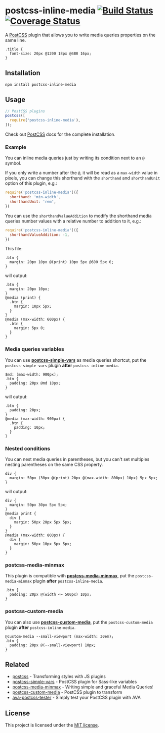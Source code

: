 # postcss-inline-media [![Build Status][travis badge]][travis link] [![Coverage Status][coveralls badge]][coveralls link]

A [PostCSS][postcss] plugin that allows you to write media queries properties 
on the same line.

```pcss
.title {
  font-size: 20px @1200 18px @480 16px;
}
```

## Installation

```console
npm install postcss-inline-media
```

## Usage

```js
// PostCSS plugins
postcss([
  require('postcss-inline-media'),
]);
```

Check out [PostCSS][postcss] docs for the complete installation.

### Example

You can inline media queries just by writing its condition next to an `@`
symbol.

If you only write a number after the `@`, it will be read as a `max-width`
value in pixels, you can change this shorthand with the `shorthand` and
`shorthandUnit` option of this plugin, e.g.:

```js
require('postcss-inline-media')({
  shorthand: 'min-width',
  shorthandUnit: 'rem',
})
```

You can use the `shorthandValueAddition` to modify the shorthand media queries
number values with a relative number to addition to it, e.g.:

```js
require('postcss-inline-media')({
  shorthandValueAddition: -1,
})
```

This file:

```pcss
.btn {
  margin: 20px 10px @(print) 10px 5px @600 5px 0;
}
```

will output:

```pcss
.btn {
  margin: 20px 10px;
}
@media (print) {
  .btn {
    margin: 10px 5px;
  }
}
@media (max-width: 600px) {
  .btn {
    margin: 5px 0;
  }
}
```

### Media queries variables

You can use
[**postcss-simple-vars**][postcss-simple-vars] as media queries shortcut, put
the `postcss-simple-vars` plugin **after** `postcss-inline-media`.

```pcss
$md: (max-width: 900px);
.btn {
  padding: 20px @md 10px;
}
```

will output:

```pcss
.btn {
  padding: 20px;
}
@media (max-width: 900px) {
  .btn {
    padding: 10px;
  }
}
```

### Nested conditions

You can nest media queries in parentheses, but you can't set multiples nesting
parentheses on the same CSS property.

```pcss
div {
  margin: 50px (30px @(print) 20px @(max-width: 800px) 10px) 5px 5px;
}
```

will output:

```pcss
div {
  margin: 50px 30px 5px 5px;
}
@media print {
  div {
    margin: 50px 20px 5px 5px;
  }
}
@media (max-width: 800px) {
  div {
    margin: 50px 10px 5px 5px;
  }
}
```

### postcss-media-minmax

This plugin is compatible with 
[**postcss-media-minmax**][postcss-media-minmax], put the `postcss-media-minmax`
plugin **after** `postcss-inline-media`.

```pcss
.btn {
  padding: 20px @(width <= 500px) 10px;
}
```

### postcss-custom-media

You can also use
[**postcss-custom-media**][postcss-custom-media], put the `postcss-custom-media`
plugin **after** `postcss-inline-media`.

```pcss
@custom-media --small-viewport (max-width: 30em);
.btn {
  padding: 20px @(--small-viewport) 10px;
}
```

## Related

- [postcss][postcss] - Transforming styles with JS plugins
- [postcss-simple-vars][postcss-simple-vars] - PostCSS plugin for Sass-like
variables
- [postcss-media-minmax][postcss-media-minmax] - Writing simple and graceful
Media Queries!
- [postcss-custom-media][postcss-custom-media] - PostCSS plugin to transform
- [ava-postcss-tester][ava-postcss-tester] - Simply test your PostCSS plugin
with AVA

## License

This project is licensed under the [MIT license](LICENSE).

[travis badge]: https://travis-ci.org/dimitrinicolas/postcss-inline-media.svg?branch=master
[travis link]: https://travis-ci.org/dimitrinicolas/postcss-inline-media
[coveralls badge]: https://coveralls.io/repos/github/dimitrinicolas/postcss-inline-media/badge.svg?branch=master
[coveralls link]: https://coveralls.io/github/dimitrinicolas/postcss-inline-media?branch=master

[postcss]: https://github.com/postcss/postcss
[postcss-simple-vars]: https://github.com/postcss/postcss-simple-vars
[postcss-media-minmax]: https://github.com/postcss/postcss-media-minmax
[postcss-custom-media]: https://github.com/postcss/postcss-custom-media
[ava-postcss-tester]: https://github.com/dimitrinicolas/ava-postcss-tester
